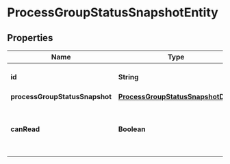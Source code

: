 

# ProcessGroupStatusSnapshotEntity

## Properties

Name | Type | Description | Notes
------------ | ------------- | ------------- | -------------
**id** | **String** | The id of the process group. |  [optional]
**processGroupStatusSnapshot** | [**ProcessGroupStatusSnapshotDTO**](ProcessGroupStatusSnapshotDTO.md) |  |  [optional]
**canRead** | **Boolean** | Indicates whether the user can read a given resource. |  [optional]



